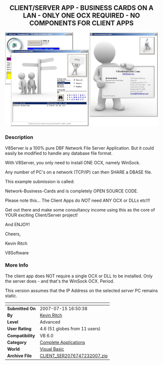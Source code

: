 ﻿<div align="center">

## CLIENT/SERVER APP \- BUSINESS CARDS ON A LAN \- ONLY ONE OCX REQUIRED \- NO COMPONENTS FOR CLIENT APPS

<img src="PIC2007715174534537.JPG">
</div>

### Description

V8Server is a 100% pure DBF Network File Server Application. But it could easily be modified to handle any database file format.

With V8Server, you only need to install ONE OCX, namely WinSock.

Any number of PC's on a network (TCP/IP) can then SHARE a DBASE file.

This example submission is called:

Network-Business-Cards and is completely OPEN SOURCE CODE.

Please note this... The Client Apps do *NOT* need ANY OCX or DLLs etc!!!

Get out there and make some consultancy income using this as the core of YOUR exciting Client/Server project!

And ENJOY!

Cheers,

Kevin Ritch

V8Software
 
### More Info
 
The client app does NOT require a single OCX or DLL to be installed. Only the server does - and that's the WinSock OCX. Period.

This version assumes that the IP Address on the selected *server* PC remains static.


<span>             |<span>
---                |---
**Submitted On**   |2007-07-15 16:50:38
**By**             |[Kevin Ritch](https://github.com/Planet-Source-Code/PSCIndex/blob/master/ByAuthor/kevin-ritch.md)
**Level**          |Advanced
**User Rating**    |4.6 (51 globes from 11 users)
**Compatibility**  |VB 6\.0
**Category**       |[Complete Applications](https://github.com/Planet-Source-Code/PSCIndex/blob/master/ByCategory/complete-applications__1-27.md)
**World**          |[Visual Basic](https://github.com/Planet-Source-Code/PSCIndex/blob/master/ByWorld/visual-basic.md)
**Archive File**   |[CLIENT\_SER2076747232007\.zip](https://github.com/Planet-Source-Code/kevin-ritch-client-server-app-business-cards-on-a-lan-only-one-ocx-required-no-components-__1-69003/archive/master.zip)








